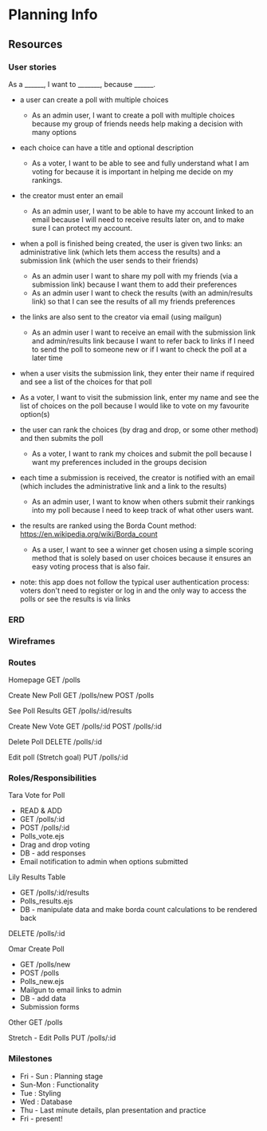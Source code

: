 Planning Info
=========

## Resources

### User stories
  
As a ______, I want to _______, because ______.

* a user can create a poll with multiple choices
  * As an admin user, I want to create a poll with multiple choices because my group of friends needs help making a decision with many options

* each choice can have a title and optional description
  * As a voter, I want to be able to see and fully understand what I am voting for because it is important in helping me decide on my rankings.

* the creator must enter an email
  * As an admin user, I want to be able to have my account linked to an email because I will need to receive results later on, and to make sure I can protect my account.

* when a poll is finished being created, the user is given two links: an administrative link (which lets them access the results) and a submission link (which the user sends to their friends)
  * As an admin user I want to share my poll with my friends (via a submission link) because I want them to add their preferences
  * As an admin user I want to check the results (with an admin/results link) so that I can see the results of all my friends preferences

* the links are also sent to the creator via email (using mailgun)
  * As an admin user I want to receive an email with the submission link and admin/results link because I want to refer back to links if I need to send the poll to someone new or if I want to check the poll at a later time

* when a user visits the submission link, they enter their name if required and see a list of the choices for that poll
 * As a voter, I want to visit the submission link, enter my name and see the list of choices on the poll because I would like to vote on my favourite option(s)

* the user can rank the choices (by drag and drop, or some other method) and then submits the poll
  * As a voter, I want to rank my choices and submit the poll because I want my preferences included in the groups decision

* each time a submission is received, the creator is notified with an email (which includes the administrative link and a link to the results)
  * As an admin user, I want to know when others submit their rankings into my poll because I need to keep track of what other users want.

* the results are ranked using the Borda Count method: https://en.wikipedia.org/wiki/Borda_count
  * As a user, I want to see a winner get chosen using a simple scoring method that is solely based on user choices because it ensures an easy voting process that is also fair.

* note: this app does not follow the typical user authentication process: voters don't need to register or log in and the only way to access the polls or see the results is via links


### ERD


### Wireframes


### Routes

Homepage
GET /polls 

Create New Poll 
GET /polls/new 
POST /polls 

See Poll Results
GET /polls/:id/results 

Create New Vote
GET /polls/:id 
POST /polls/:id 

Delete Poll 
DELETE /polls/:id

Edit poll (Stretch goal) 
PUT /polls/:id


### Roles/Responsibilities
Tara 
Vote for Poll
- READ & ADD
- GET /polls/:id
- POST /polls/:id
- Polls_vote.ejs
- Drag and drop voting
- DB -  add responses
- Email notification to admin when options submitted 

Lily 
Results Table
- GET /polls/:id/results
- Polls_results.ejs
- DB - manipulate data and make borda count calculations to be rendered back 

DELETE /polls/:id 
 
Omar
Create Poll
- GET /polls/new
- POST /polls
- Polls_new.ejs
- Mailgun to email links to admin 
- DB - add data
- Submission forms 

Other
GET /polls

Stretch - Edit Polls 
PUT /polls/:id 

### Milestones
* Fri - Sun : Planning stage 
* Sun-Mon : Functionality
* Tue : Styling 
* Wed : Database 
* Thu - Last minute details, plan presentation and practice
* Fri - present! 
